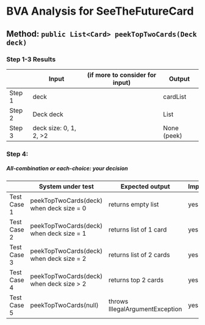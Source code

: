 # BVA Analysis for SeeTheFutureCard

## Method: ```public List<Card> peekTopTwoCards(Deck deck)```

### Step 1-3 Results
|        | Input               | (if more to consider for input) | Output        |
| ------ | --------------------| ------------------------------- | ------------- |
| Step 1 | deck                |                                 | cardList   |
| Step 2 | Deck deck           |                                 | List<Card>    |
| Step 3 | deck size: 0, 1, 2, >2                      |                                 | None (peek)   |

### Step 4:
##### All-combination or each-choice: your decision

|             | System under test                               | Expected output                              | Implemented? |
| ----------- | ------------------------------------------------ | -------------------------------------------- | ------------ |
| Test Case 1 | peekTopTwoCards(deck) when deck size = 0         | returns empty list                           |    yes          |
| Test Case 2 | peekTopTwoCards(deck) when deck size = 1         | returns list of 1 card                       |      yes        |
| Test Case 3 | peekTopTwoCards(deck) when deck size = 2         | returns list of 2 cards                      |     yes         |
| Test Case 4 | peekTopTwoCards(deck) when deck size > 2         | returns top 2 cards                          |     yes         |
| Test Case 5 | peekTopTwoCards(null)                            | throws IllegalArgumentException              |     yes         |

